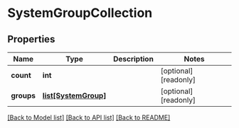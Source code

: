 # SystemGroupCollection

## Properties
Name | Type | Description | Notes
------------ | ------------- | ------------- | -------------
**count** | **int** |  | [optional] [readonly] 
**groups** | [**list[SystemGroup]**](SystemGroup.md) |  | [optional] [readonly] 

[[Back to Model list]](../README.md#documentation-for-models) [[Back to API list]](../README.md#documentation-for-api-endpoints) [[Back to README]](../README.md)


